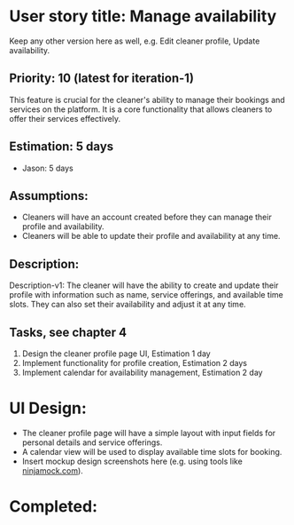 # User story title: Manage availability

Keep any other version here as well, e.g. Edit cleaner profile, Update availability.

## Priority: 10 (latest for iteration-1)
This feature is crucial for the cleaner's ability to manage their bookings and services on the platform. It is a core functionality that allows cleaners to offer their services effectively.

## Estimation: 5 days
* Jason: 5 days


## Assumptions:
- Cleaners will have an account created before they can manage their profile and availability.
- Cleaners will be able to update their profile and availability at any time.

## Description: 
Description-v1: The cleaner will have the ability to create and update their profile with information such as name, service offerings, and available time slots. They can also set their availability and adjust it at any time.

## Tasks, see chapter 4
1. Design the cleaner profile page UI, Estimation 1 day
2. Implement functionality for profile creation, Estimation 2 days
3. Implement calendar for availability management, Estimation 2 day

# UI Design:
* The cleaner profile page will have a simple layout with input fields for personal details and service offerings.
* A calendar view will be used to display available time slots for booking.
* Insert mockup design screenshots here (e.g. using tools like [ninjamock.com](https://ninjamock.com/)).

# Completed:

